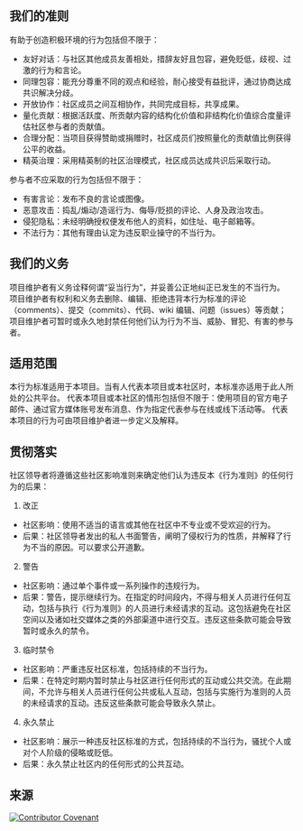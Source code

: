 ## 我们的准则

有助于创造积极环境的行为包括但不限于：

* 友好对话：与社区其他成员友善相处，措辞友好且包容，避免贬低，歧视、过激的行为和言论。
* 同理包容：能充分尊重不同的观点和经验，耐心接受有益批评，通过协商达成共识解决分歧。
* 开放协作：社区成员之间互相协作，共同完成目标，共享成果。
* 量化贡献：根据活跃度、所贡献内容的结构化价值和非结构化价值综合度量评估社区参与者的贡献值。
* 合理分配：当项目获得赞助或捐赠时，社区成员们按照量化的贡献值比例获得公平的收益。
* 精英治理：采用精英制的社区治理模式，社区成员达成共识后采取行动。

参与者不应采取的行为包括但不限于：

* 有害言论：发布不良的言论或图像。
* 恶意攻击：捣乱/煽动/造谣行为、侮辱/贬损的评论、人身及政治攻击。
* 侵犯隐私：未经明确授权便发布他人的资料，如住址、电子邮箱等。
* 不法行为：其他有理由认定为违反职业操守的不当行为。

## 我们的义务

项目维护者有义务诠释何谓“妥当行为”，并妥善公正地纠正已发生的不当行为。
项目维护者有权利和义务去删除、编辑、拒绝违背本行为标准的评论（comments）、提交（commits）、代码、wiki 编辑、问题（issues）等贡献；项目维护者可暂时或永久地封禁任何他们认为行为不当、威胁、冒犯、有害的参与者。

## 适用范围

本行为标准适用于本项目。当有人代表本项目或本社区时，本标准亦适用于此人所处的公共平台。
代表本项目或本社区的情形包括但不限于：使用项目的官方电子邮件、通过官方媒体账号发布消息、作为指定代表参与在线或线下活动等。
代表本项目的行为可由项目维护者进一步定义及解释。

## 贯彻落实

社区领导者将遵循这些社区影响准则来确定他们认为违反本《行为准则》的任何行为的后果：

1. 改正

- 社区影响：使用不适当的语言或其他在社区中不专业或不受欢迎的行为。
- 后果：社区领导者发出的私人书面警告，阐明了侵权行为的性质，并解释了行为不当的原因。可以要求公开道歉。

2. 警告

- 社区影响：通过单个事件或一系列操作的违规行为。
- 后果：警告，提示继续行为。在指定的时间段内，不得与相关人员进行任何互动，包括与执行《行为准则》的人员进行未经请求的互动。这包括避免在社区空间以及诸如社交媒体之类的外部渠道中进行交互。违反这些条款可能会导致暂时或永久的禁令。

3. 临时禁令

- 社区影响：严重违反社区标准，包括持续的不当行为。
- 后果：在特定时期内暂时禁止与社区进行任何形式的互动或公共交流。在此期间，不允许与相关人员进行任何公共或私人互动，包括与实施行为准则的人员的未经请求的互动。违反这些条款可能会导致永久禁止。

4. 永久禁止

- 社区影响：展示一种违反社区标准的方式，包括持续的不当行为，骚扰个人或对个人阶级的侵略或贬低。
- 后果：永久禁止社区内的任何形式的公共互动。

## 来源

[![Contributor Covenant](https://img.shields.io/badge/Contributor%20Covenant-2.0-4baaaa.svg)](code_of_conduct.md)
